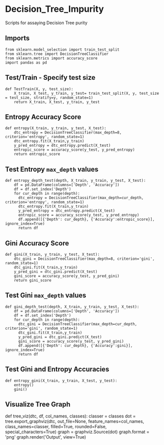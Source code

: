# Decision_Tree_Impurity
Scripts for assaying Decision Tree purity

## Imports
```Python3
from sklearn.model_selection import train_test_split
from sklearn.tree import DecisionTreeClassifier
from sklearn.metrics import accuracy_score
import pandas as pd
```


## Test/Train - Specify test size
```Python3
def TestTrain(X, y, test_size):
    X_train, X_test, y_train, y_test= train_test_split(X, y, test_size = test_size, stratify=y, random_state=1)
    return X_train, X_test, y_train, y_test
```

## Entropy Accuracy Score
```Python3
def entropy(X_train, y_train, y_test, X_test):
    dtc_entropy = DecisionTreeClassifier(max_depth=8, criterion='entropy', random_state=1)
    dtc_entropy.fit(X_train,y_train)
    y_pred_entropy = dtc_entropy.predict(X_test)
    entropic_score = accuracy_score(y_test, y_pred_entropy)
    return entropic_score
```
## Test Entropy `max_depth` values
```Python3
def entropy_depth_test(depth, X_train, y_train, y_test, X_test):
    df = pd.DataFrame(columns=['Depth', 'Accuracy'])
    df = df.set_index('Depth')
    for cur_depth in range(depth):
      dtc_entropy = DecisionTreeClassifier(max_depth=cur_depth, criterion='entropy', random_state=1)
      dtc_entropy.fit(X_train,y_train)
      y_pred_entropy = dtc_entropy.predict(X_test)
      entropic_score = accuracy_score(y_test, y_pred_entropy)
      df.append([{'Depth': cur_depth}, {'Accuracy':entropic_score}], ignore_index=True)
      return df
```
## Gini Accuracy Score
```Python3
def gini(X_train, y_train, y_test, X_test):
    dtc_gini = DecisionTreeClassifier(max_depth=8, criterion='gini', random_state=1)
    dtc_gini.fit(X_train,y_train)
    y_pred_gini = dtc_gini.predict(X_test)
    gini_score = accuracy_score(y_test, y_pred_gini)
    return gini_score
```

## Test Gini `max_depth` values
```Python3
def gini_depth_test(depth, X_train, y_train, y_test, X_test):
    df = pd.DataFrame(columns=['Depth', 'Accuracy'])
    df = df.set_index('Depth')
    for cur_depth in range(depth):
      dtc_gini = DecisionTreeClassifier(max_depth=cur_depth, criterion='gini', random_state=1)
      dtc_gini.fit(X_train,y_train)
      y_pred_gini = dtc_gini.predict(X_test)
      gini_score = accuracy_score(y_test, y_pred_gini)
      df.append([{'Depth': cur_depth}, {'Accuracy':gini}], ignore_index=True)
      return df
```

## Test Gini and Entropy Accuracies
```Python3
def entropy_gini(X_train, y_train, X_test, y_test):
    entropy()
    gini()
```

## Visualize Tree Graph
def tree_viz(dtc, df, col_names, classes):
    classer = classes
    dot = tree.export_graphviz(dtc, out_file=None, feature_names=col_names, class_names=classer, filled=True, rounded=False,       
                               special_characters=True)
    graph = graphviz.Source(dot)
    graph.format = 'png'
    graph.render('Output', view=True)
